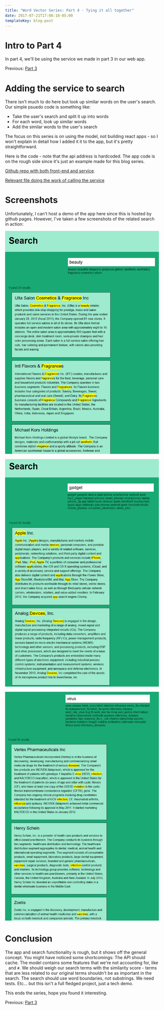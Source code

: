 ```yaml
---
title: "Word Vector Series: Part 4 - Tying it all together"
date: 2017-07-21T17:08:10-05:00
templateKey: blog-post
---
```


# Intro to Part 4

In part 4, we'll be using the service we made in part 3 in our web app.

<!--more-->

Previous: [Part 3](/word-vector/2017-07-21-word-vector-pt-3)

# Adding the service to search

There isn't much to do here but look up similar words on the user's search.  Our simple psuedo code is something like:

* Take the user's search and split it up into words
* For each word, look up similar words
* Add the similar words to the user's search

The focus on this series is on using the model, not building react apps - so I won't explain in detail how I added it
it to the app, but it's pretty straightforward.

Here is the code - note that the api address is hardcoded.  The app code is on the rough side since it's just an
example made for this blog series. 

[Github repo with both front-end and service](https://github.com/mreishus/vector-search-example).

[Relevant file doing the work of calling the service](https://github.com/mreishus/vector-search-example/blob/master/front-end/src/components/SearchPage.js#L59)

# Screenshots

Unfortunately, I can't host a demo of the app here since this is hosted by github pages.  However, I've taken a few
screenshots of the related search in action:

![Search 1](./search-1.png)

![Search 2](./search-2.png)

![Search 3](./search-3.png)

# Conclusion


The app and search functionality is rough, but it shows off the general concept.  You might have noticed some shortcomings:
The API should cache.  The model contains some features that we're not accounting for, like `_` and `#`.  We should weigh
our search terms with the similarity score - terms that are less related to our original terms shouldn't be as important
in the search.  The search should use word boundaries, not substrings.  We need tests.  Etc... but this isn't a full
fledged project, just a tech demo. 

This ends the series, hope you found it interesting.

Previous: [Part 3](/word-vector/2017-07-21-word-vector-pt-3)
